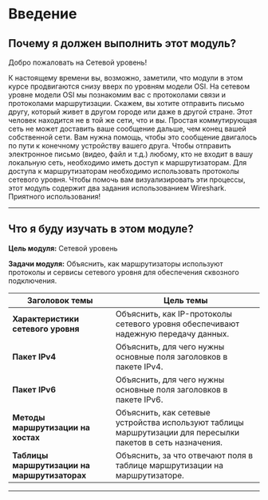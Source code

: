 # Введение
<!-- 8.0.1 -->

## Почему я должен выполнить этот модуль?

Добро пожаловать на Сетевой уровень!

К настоящему времени вы, возможно, заметили, что модули в этом курсе продвигаются снизу вверх по уровням модели OSI. На сетевом уровне модели OSI мы познакомим вас с протоколами связи и протоколами маршрутизации. Скажем, вы хотите отправить письмо другу, который живет в другом городе или даже в другой стране. Этот человек находится не в той же сети, что и вы. Простая коммутирующая сеть не может доставить ваше сообщение дальше, чем конец вашей собственной сети. Вам нужна помощь, чтобы это сообщение двигалось по пути к конечному устройству вашего друга. Чтобы отправить электронное письмо (видео, файл и т.д.) любому, кто не входит в вашу локальную сеть, необходимо иметь доступ к маршрутизаторам. Для доступа к маршрутизаторам необходимо использовать протоколы сетевого уровня. Чтобы помочь вам визуализировать эти процессы, этот модуль содержит два задания использованием Wireshark. Приятного использования!
***
<!-- 8.0.2 -->

## Что я буду изучать в этом модуле?

**Цель модуля:** Сетевой уровень

**Задачи модуля:** Объяснить, как маршрутизаторы используют протоколы и сервисы сетевого уровня для обеспечения сквозного подключения.

| **Заголовок темы** | **Цель темы** |
| -- | -- |
| **Характеристики сетевого уровня** | 	Объяснить, как IP-протоколы сетевого уровня обеспечивают надежную передачу данных. |
| **Пакет IPv4** | 	Объяснить, для чего нужны основные поля заголовков в пакете IPv4. |
| **Пакет IPv6** | 	Объяснить, для чего нужны основные поля заголовков в пакете IPv6. |
| **Методы маршрутизации на хостах** | Объяснить, как сетевые устройства используют таблицы маршрутизации для пересылки пакетов в сеть назначения. |
| **Таблицы маршрутизации на маршрутизаторах** | Объяснить, за что отвечают поля в таблице маршрутизации на маршрутизаторе. |

***